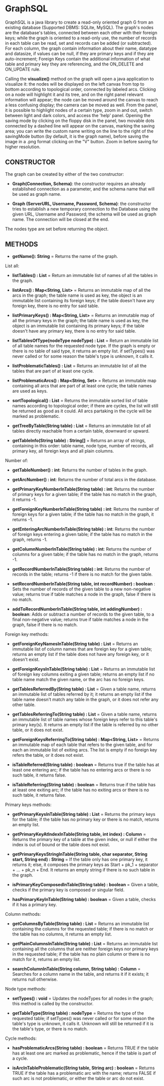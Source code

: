 # GraphSQL
GraphSQL is a java library to create a read-only oriented graph G from an existing database (Supported DBMS: SQLite, MySQL).
The graph's  nodes are the database's tables, connected between each other with their foreign keys; while the graph is oriented to a read-only use, the number of records in each table can be read, set and records can be added (or subtracted).
For each column, the graph contain information about their name, datatype and datasize, if values can be null, if they are primary keys and if they are auto-increment;
Foreign Keys contain the additional information of what table and primary key they are referencing, and the ON_DELETE and ON_UPDATE rule.

Calling the **visualize()** method on the graph will open a java application to visualize it: the nodes will be displayed on the left canvas from top to bottom according to topological order, connected by labeled arcs. 
	Clicking on a node will highlight it and its tree, and on the right panel relevant information will appear; the node can be moved around the canvas to reach a less confusing display; the camera can be moved as well.
	From the panel, it is possible to highlight nodes of a certain type, zoom in and out, switch between light and dark colors, and access the 'help' panel. 
	Opening the saving mode by clicking on the floppy disk in the panel, two movable dots connected by a dashed line will appear on the canvas, marking the saving area; you can write the custom name writing on the line to the right of the savingMode button (by default, it is the graph name), before saving the image in a .png format clicking on the "V" button. Zoom in before saving for higher resolution.

## CONSTRUCTOR

The graph can be created by either of the two constructor:

  - **Graph(Connection, Schema)**: the constructor requires an already established connection as a parameter, and the schema name that will be used as graph name.

  - **Graph (ServerURL, Username, Password, Schema)**: the constructor tries to establish a new temporary connection to the Database using the given URL, Username and Password; the schema will be used as graph name. The connection will be closed at the end.
  
  The nodes type are set before returning the object.

## METHODS

- **getName(): String** = Returns the name of the graph.

List all:

- **listTables() : List<String>** = Return an immutable list of names of all the tables in the graph. 

- **listArcs() : Map<String, List<ForeignKeyColumn>>** = Returns an immutable map of all the arcs in the graph; the table name is used as key, the object is an immutable list containing its foreign keys; if the table doesn't have any foreign key, there is no entry for said table.

- **listPrimaryKeys() : Map<String, List<Column>>** = Returns an immutable map of all the primary keys in the graph; the table name is used as key, the object is an immutable list containing its primary keys; if the table doesn't have any primary key, there is no entry for said table.

- **listTablesOfType(nodeType nodeType) : List<String>** = Return an immutable list of all table names for the requested node type. If the graph is empty or there is no table of said type, it returns an empty list. if setTypes() was never called or for some reason the table's type is unknown, it calls it.

- **listProblematicTables() : List<String>** = Returns an immutable list of all the tables that are part of at least one cycle.

- **listProblematicArcs() : Map<String, Set<ForeignKeyColumn>>** = Returns an immutable map containing all arcs that are part of at least one cycle; the table names are used as keys.

- **sortTopological() : List<String>** = Returns the immutable sorted list of table names according to topological order; if there are cycles, the list will still be returned as good as it could. All arcs partaking in the cycle will be marked as problematic.

- **getTreeByTable(String table) : List<String>** = Returns an immutable list of all tables directly reachable from a certain table, downward or upward.

- **getTableInfo(String table) : String[]** = Returns an array of strings, containing in this order: table name, node type, number of records, all primary key, all foreign keys and all plain columns.


Number of:

- **getTableNumber() : int**: Returns the number of tables in the graph.

- **getArcNumber() : int**: Returns the number of total arcs in the database.

- **getPrimaryKeyNumberInTable(String table) : int**: Returns the number of primary keys for a given table; if the table has no match in the graph, it returns -1.

- **getForeignKeyNumberInTable(String table) : int**: Returns the number of foreign keys for a given table; if the table has no match in the graph, it returns -1.

- **getEnteringArcNumberInTable(String table) : int**: Returns the number of foreign keys entering a given table; if the table has no match in the graph, returns -1.

- **getColumnNumberInTable(String table) : int**: Returns the number of columns for a given table; if the table has no match in the graph, returns -1.

- **getRecordNumberInTable(String table) : int**: Returns the number of records in the table; returns -1 if there is no match for the given table.

- **setRecordNumberInTable(String table, int recordNumber) : boolean** : Sets the number of records of the given table to a new non-negative value; returns true if table matches a node in the graph, false if there is no match.

- **addToRecordNumberInTable(String table, int addingNumber) : boolean**: Adds or subtract a number of records to the given table, to a final non-negative value; returns true if table matches a node in the graph, false if there is no match.


Foreign key methods:

- **getForeignKeyNamesInTable(String table) : List<String>** = Returns an immutable list of column names that are foreign key for a given table; returns an empty list if the table does not have any foreign key, or it doesn't exist.

- **getForeignKeysInTable(String table) : List<ForeignKeyColumn>** = Returns an immutable list of foreign key columns exiting a given table; returns an empty list if no table name match the given name, or the arc has no foreign keys.

- **getTablesReferredBy(String table) : List<String>** = Given a table name, returns an immutable list of tables referred by it; it returns an empty list if the table name doesn't match any table in the graph, or it does not refer any other table.

- **getTablesReferringTo(String table) : List<String>** = Given a table name, returns an immutable list of table names whose foreign keys refer to this table's primary key(s). It returns an empty list if the table is referred by no other table, or it does not exist.

- **getForeignKeysReferringTo(String table) : Map<String, List<ForeignKeyColumn>>** = Returns an immutable map of each table that refers to the given table, and for each an immutable list of exiting arcs. The list is empty if no foreign key refers the table, or it does not exist.

- **isTableReferred(String table) : boolean** = Returns true if the table has at least one entering arc; if the table has no entering arcs or there is no such table, it returns false.

- **isTableReferring(String table) : boolean** = Returns true if the table has at least one exiting arc; if the table has no exiting arcs or there is no such table, it returns false.


Primary keys methods:

- **getPrimaryKeysInTable(String table) : List<Column>** = Returns the primary keys for the table; if the table has no primary key or there is no match, returns an empty list.

- **getPrimaryKeyAtIndexInTable(String table, int index) : Column** = Returns the primary key of a table at the given index, or null if either the index is out of bound or the table does not exist.

- **getPrimaryKeysStringInTable(String table, char separator, String start, String end) : String** = If the table only has one primary key, it returns it; else, it composes the primary keys as Start + pk_1 + separator + ... + pk_n + End. It returns an empty string if there is no such table in the graph.

- **isPrimaryKeyComposedInTable(String table) : boolean** = Given a table, checks if the primary key is composed or singular field.

- **hasPrimaryKeyInTable(String table) : boolean** = Given a table, checks if it has a primary key.


Column methods:

- **getColumnsByTable(String table) : List<Column>** = Returns an immutable list containing the columns for the requested table; if there is no match or the table has no columns, it returns an empty list.

- **getPlainColumnsInTable(String table) : List<Column>** = Returns an immutable list containing all the columns that are neither foreign keys nor primary keys in the requested table; if the table has no plain column or there is no match for it, returns an empty list.

- **searchColumnInTable(String column, String table) : Column** = Searches for a column name in the table, and returns it if it exists; it returns null otherwise.


Node type methods:

- **setTypes() : void** = Updates the nodeTypes for all nodes in the graph; this method is called by the constructor.

- **getTableType(String table) : nodeType** = Returns the type of the requested table; if setTypes() was never called or for some reason the table's type is unknown, it calls it. Unknown will still be returned if it is the table's type, or there is no match.



Cycle methods:

- **hasProblematicArcs(String table) : boolean** = Returns TRUE if the table has at least one arc marked as problematic, hence if the table is part of a cycle.

- **isArcInTableProblematic(String table, String arc) : boolean** = Returns TRUE if the table has a problematic arc with the name; returns FALSE if such arc is not problematic, or either the table or arc do not exist.





